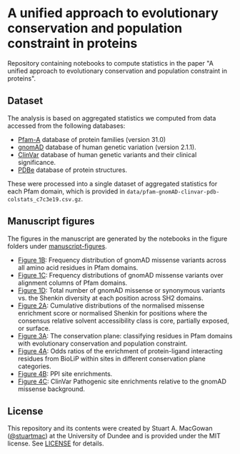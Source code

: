 # A unified approach to evolutionary conservation and population constraint in proteins
Repository containing notebooks to compute statistics in the paper "A unified approach to evolutionary conservation and population constraint in proteins".

## Dataset
The analysis is based on aggregated statistics we computed from data accessed from the following databases:
- [Pfam-A](https://pfam.xfam.org/) database of protein families (version 31.0)
- [gnomAD](https://gnomad.broadinstitute.org/) database of human genetic variation (version 2.1.1).
- [ClinVar](https://www.ncbi.nlm.nih.gov/clinvar/) database of human genetic variants and their clinical significance.
- [PDBe](https://www.ebi.ac.uk/pdbe/) database of protein structures.

These were processed into a single dataset of aggregated statistics for each Pfam domain, which is provided in `data/pfam-gnomAD-clinvar-pdb-colstats_c7c3e19.csv.gz`.

## Manuscript figures

The figures in the manuscript are generated by the notebooks in the figure folders under [manuscript-figures](manuscript-figures/).

- [Figure 1B](manuscript-figures/fig1/Fig1B_pfam-residue-missense-hist.md): Frequency distribution of gnomAD missense variants across all amino acid residues in Pfam domains.
- [Figure 1C](manuscript-figures/fig1/Figs1C-D_variant-totals-in-MSA-columns.md): Frequency distributions of gnomAD missense variants over alignment columns of Pfam domains.
- [Figure 1D](manuscript-figures/fig1/Figs1C-D_variant-totals-in-MSA-columns.md): Total number of gnomAD missense or synonymous variants vs. the Shenkin diversity at each position across SH2 domains.
- [Figure 2A](manuscript-figures/fig2/Fig2A_RSA-Class-Distribution.md): Cumulative distributions of the normalised missense enrichment score or normalised Shenkin for positions where the consensus relative solvent accessibility class is core, partially exposed, or surface.
- [Figure 3A](manuscript-figures/fig3/Fig3A_Conservation-Plane.md): The conservation plane: classifying residues in Pfam domains with evolutionary conservation and population constraint.
- [Figure 4A](manuscript-figures/fig4/Fig4A_BioLiP-XClass-Enrichments.md): Odds ratios of the enrichment of protein-ligand interacting residues from BioLiP within sites in different conservation plane categories.
- [Figure 4B](manuscript-figures/fig4/Fig4B_PPI-XClass-Enrichments.md): PPI site enrichments.
- [Figure 4C](manuscript-figures/fig4/Fig4C_ClinVar-XClass-Enrichments.md): ClinVar Pathogenic site enrichments relative to the gnomAD missense background.

## License
This repository and its contents were created by Stuart A. MacGowan ([@stuartmac](https://www.github.com/stuartmac)) at the University of Dundee and is provided under the MIT license. See [LICENSE](LICENSE) for details.